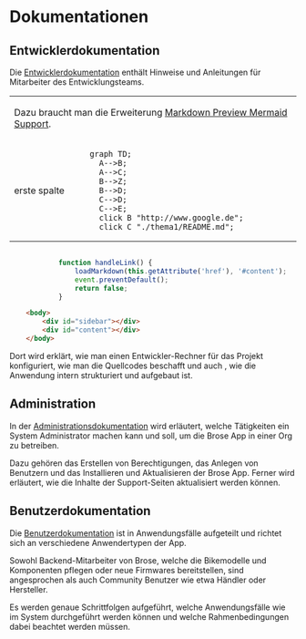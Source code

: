 # Dokumentationen

## Entwicklerdokumentation

Die [Entwicklerdokumentation](DEVELOPERS.md) enthält Hinweise und Anleitungen für Mitarbeiter des Entwicklungsteams.

<table>
<tr>
<td colspan="2">

Dazu braucht man die Erweiterung [Markdown Preview Mermaid Support](https://marketplace.visualstudio.com/items?itemName=bierner.markdown-mermaid).

<tr>
<td>erste spalte</td>
<td>

```mermaid
graph TD;
  A-->B;
  A-->C;
  B-->Z;
  B-->D;
  C-->D;
  C-->E;
  click B "http://www.google.de";
  click C "./thema1/README.md";
```

</td></tr></table>

```js

            function handleLink() {
                loadMarkdown(this.getAttribute('href'), '#content');
                event.preventDefault();
                return false;
            }
```

```html
    <body>
        <div id="sidebar"></div>
        <div id="content"></div>
    </body>
````

Dort wird erklärt, wie man einen Entwickler-Rechner für das Projekt konfiguriert, wie man die Quellcodes beschafft und auch , wie die Anwendung intern strukturiert und aufgebaut ist.

## Administration

In der [Administrationsdokumentation](ADMINISTRATION.md) wird erläutert, welche Tätigkeiten ein System Administrator machen kann und soll, um die Brose App in einer Org zu betreiben.

Dazu gehören das Erstellen von Berechtigungen, das Anlegen von Benutzern und das Installieren und Aktualisieren der Brose App. Ferner wird erläutert, wie die Inhalte der Support-Seiten aktualisiert werden können.

## Benutzerdokumentation

Die [Benutzerdokumentation](OPERATION.md) ist in Anwendungsfälle aufgeteilt und richtet sich an verschiedene Anwendertypen der App.

Sowohl Backend-Mitarbeiter von Brose, welche die Bikemodelle und Komponenten pflegen oder neue Firmwares bereitstellen, sind angesprochen als auch Community Benutzer wie etwa Händler oder Hersteller.

Es werden genaue Schrittfolgen aufgeführt, welche Anwendungsfälle wie im System durchgeführt werden können und welche Rahmenbedingungen dabei beachtet werden müssen.
